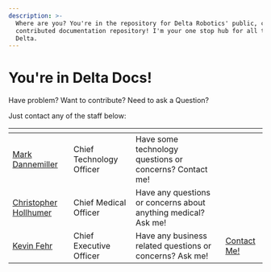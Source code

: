 ```yaml
---
description: >-
  Where are you? You're in the repository for Delta Robotics' public, community
  contributed documentation repository! I'm your one stop hub for all things
  Delta.
---
```


# You're in Delta Docs!

Have problem? Want to contribute? Need to ask a Question?&#x20;

Just contact any of the staff below:



<table data-view="cards" data-full-width="true"><thead><tr><th data-type="users" data-multiple></th><th></th><th></th><th></th></tr></thead><tbody><tr><td><a href="https://app.gitbook.com/u/FsL1HZ5nhMgejrxyKBdVtrRTpLf1">Mark Dannemiller</a></td><td>Chief Technology Officer</td><td>Have some technology questions or concerns? Contact me!</td><td></td></tr><tr><td><a href="https://app.gitbook.com/u/BcRjloczP5fOedrZPImbfPGRCX13">Christopher Hollhumer</a></td><td>Chief Medical Officer</td><td>Have any questions or concerns about anything medical? Ask me!</td><td></td></tr><tr><td><a href="https://app.gitbook.com/u/1iwaI01y9rWF0Pu0rzInkGUu9rz2">Kevin Fehr</a></td><td>Chief Executive Officer</td><td>Have any business related questions or concerns? Ask me!</td><td><a href="mailto:kevin.fehr@deltaroboticsinc.com">Contact Me!</a></td></tr></tbody></table>



